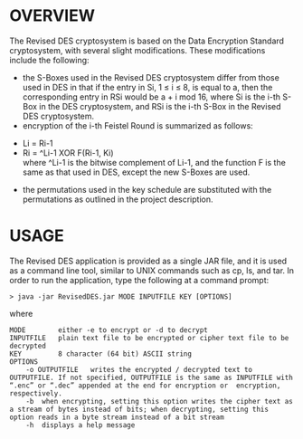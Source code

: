 OVERVIEW
========

The Revised DES cryptosystem is based on the Data Encryption Standard cryptosystem, with several slight modifications.  These modifications include the following:

*	the S-Boxes used in the Revised DES cryptosystem differ from those used in DES in that if the entry in Si, 1 ≤ i ≤ 8, is equal to a, then the corresponding entry in RSi  would be a + i mod 16, where Si is the i-th S-Box in the DES cryptosystem, and RSi is the i-th S-Box in the Revised DES cryptosystem.
*	encryption of the i-th Feistel Round is summarized as follows:
  - Li = Ri-1
  - Ri = ^Li-1 XOR F(Ri-1, Ki)    
	     where ^Li-1 is the bitwise complement of Li-1, and the function F is the 	     same as that used in DES, except the new S-Boxes are used.
*	the permutations used in the key schedule are substituted with the permutations as outlined in the project description.

USAGE
=====

The Revised DES application is provided as a single JAR file, and it is used as a command line tool, similar to UNIX commands such as cp, ls, and tar.  In order to run the application, type the following at a command prompt:

    > java -jar RevisedDES.jar MODE INPUTFILE KEY [OPTIONS]

where

    MODE        either -e to encrypt or -d to decrypt
    INPUTFILE   plain text file to be encrypted or cipher text file to be decrypted
    KEY         8 character (64 bit) ASCII string
    OPTIONS
	    -o OUTPUTFILE	writes the encrypted / decrypted text to OUTPUTFILE. If not specified, OUTPUTFILE is the same as INPUTFILE with “.enc” or “.dec” appended at the end for encryption or	encryption, respectively.
	    -b	when encrypting, setting this option writes the cipher text as a stream of bytes instead of bits; when decrypting, setting this option reads in a byte stream instead of a bit stream
	    -h	displays a help message

